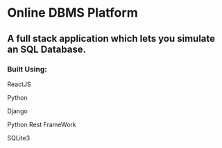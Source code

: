 # Online DBMS Platform

<h2>A full stack application which lets you simulate an SQL Database.</h2>

<h3>Built Using: </h3>
<p>ReactJS</p>
<p>Python</p>
<p>Django</p>
<p>Python Rest FrameWork</p>
<p>SQLite3</p>
